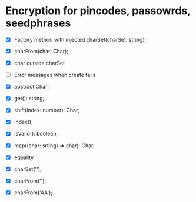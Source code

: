 # Encryption for pincodes, passowrds, seedphrases
- [x] Factory method with injected charSet(charSet: string);
- [x] charFrom(char: Char);
- [x] char outside charSet
- [ ] Error messages when create fails

- [x] abstract Char; 
- [x] get(): string;
- [x] shift(index: number): Char;
- [x] index();
- [x] isValid(): boolean;
- [x] map((char: srting) => char): Char;
- [x] equality

- [x] charSet('');
- [x] charFrom('');
- [x] charFrom('AA');

